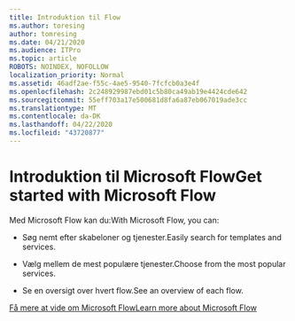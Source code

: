 ```yaml
---
title: Introduktion til Flow
ms.author: toresing
author: tomresing
ms.date: 04/21/2020
ms.audience: ITPro
ms.topic: article
ROBOTS: NOINDEX, NOFOLLOW
localization_priority: Normal
ms.assetid: 46adf2ae-f55c-4ae5-9540-7fcfcb0a3e4f
ms.openlocfilehash: 2c248929987ebd01c5b80ca49ab19e4424cde642
ms.sourcegitcommit: 55eff703a17e500681d8fa6a87eb067019ade3cc
ms.translationtype: MT
ms.contentlocale: da-DK
ms.lasthandoff: 04/22/2020
ms.locfileid: "43720877"
---
```

# <a name="get-started-with-microsoft-flow"></a><span data-ttu-id="38c1f-102">Introduktion til Microsoft Flow</span><span class="sxs-lookup"><span data-stu-id="38c1f-102">Get started with Microsoft Flow</span></span>

<span data-ttu-id="38c1f-103">Med Microsoft Flow kan du:</span><span class="sxs-lookup"><span data-stu-id="38c1f-103">With Microsoft Flow, you can:</span></span>
  
- <span data-ttu-id="38c1f-104">Søg nemt efter skabeloner og tjenester.</span><span class="sxs-lookup"><span data-stu-id="38c1f-104">Easily search for templates and services.</span></span>
    
- <span data-ttu-id="38c1f-105">Vælg mellem de mest populære tjenester.</span><span class="sxs-lookup"><span data-stu-id="38c1f-105">Choose from the most popular services.</span></span>
    
- <span data-ttu-id="38c1f-106">Se en oversigt over hvert flow.</span><span class="sxs-lookup"><span data-stu-id="38c1f-106">See an overview of each flow.</span></span>
    
[<span data-ttu-id="38c1f-107">Få mere at vide om Microsoft Flow</span><span class="sxs-lookup"><span data-stu-id="38c1f-107">Learn more about Microsoft Flow</span></span>](https://go.microsoft.com/fwlink/?linkid=874446)
  

